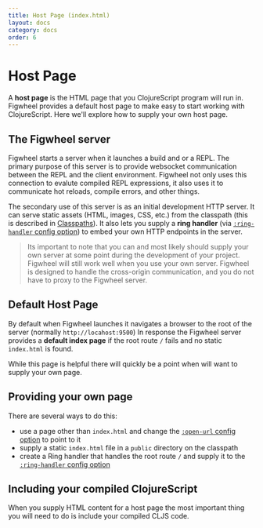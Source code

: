 ```yaml
---
title: Host Page (index.html)
layout: docs
category: docs
order: 6
---
```


# Host Page

<div class="lead-in">A <strong>host page</strong> is the HTML page
that you ClojureScript program will run in. Figwheel provides a
default host page to make easy to start working with
ClojureScript. Here we'll explore how to supply your own host
page.</div>

## The Figwheel server

Figwheel starts a server when it launches a build and or a REPL. The
primary purpose of this server is to provide websocket communication
between the REPL and the client environment. Figwheel not only uses
this connection to evalute compiled REPL expressions, it also uses it
to communicate hot reloads, compile errors, and other things.

The secondary use of this server is as an initial development HTTP
server. It can serve static assets (HTML, images, CSS, etc.) from the
classpath (this is described in
[Classpaths][classpaths-web-assets]). It also lets you supply a **ring
handler** (via [`:ring-handler` config option][ring-handler])
to embed your own HTTP endpoints in the server.

> Its important to note that you can and most likely should supply
> your own server at some point during the development of your
> project. Figwheel will still work well when you use your own
> server. Figwheel is designed to handle the cross-origin
> communication, and you do not have to proxy to the Figwheel server.

## Default Host Page

By default when Figwheel launches it navigates a browser to the root
of the server (normally `http://locahost:9500`) In response the
Figwheel server provides a **default index page** if the root route
`/` fails and no static `index.html` is found. 

While this page is helpful there will quickly be a point when will
want to supply your own page.

## Providing your own page

There are several ways to do this:

* use a page other than `index.html` and change the [`:open-url` config
  option][open-url] to point to it
* supply a static `index.html` file in a `public` directory on the
  classpath
* create a Ring handler that handles the root route `/` and supply it
  to the [`:ring-handler` config option][ring-handler]

## Including your compiled ClojureScript

When you supply HTML content for a host page the most important thing
you will need to do is include your compiled CLJS code.


[ring-handler]: config-options#ring-handler
[open-url]: config-options#ring-handler
[classpaths-web-assets]: classpaths#using-the-classpath-to-find-web-assets


